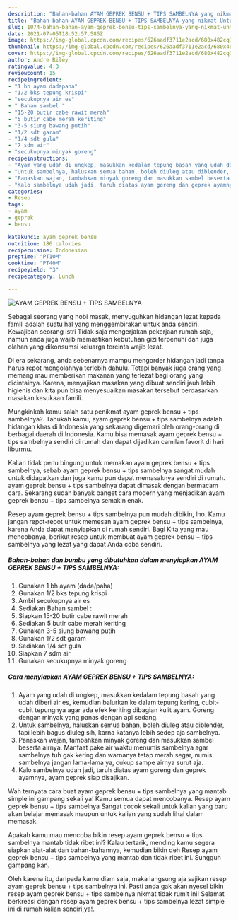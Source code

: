 ```yaml
---
description: "Bahan-bahan AYAM GEPREK BENSU + TIPS SAMBELNYA yang nikmat Untuk Jualan"
title: "Bahan-bahan AYAM GEPREK BENSU + TIPS SAMBELNYA yang nikmat Untuk Jualan"
slug: 1074-bahan-bahan-ayam-geprek-bensu-tips-sambelnya-yang-nikmat-untuk-jualan
date: 2021-07-05T18:52:57.585Z
image: https://img-global.cpcdn.com/recipes/626aadf3711e2acd/680x482cq70/ayam-geprek-bensu-tips-sambelnya-foto-resep-utama.jpg
thumbnail: https://img-global.cpcdn.com/recipes/626aadf3711e2acd/680x482cq70/ayam-geprek-bensu-tips-sambelnya-foto-resep-utama.jpg
cover: https://img-global.cpcdn.com/recipes/626aadf3711e2acd/680x482cq70/ayam-geprek-bensu-tips-sambelnya-foto-resep-utama.jpg
author: Andre Riley
ratingvalue: 4.3
reviewcount: 15
recipeingredient:
- "1 bh ayam dadapaha"
- "1/2 bks tepung krispi"
- "secukupnya air es"
- " Bahan sambel "
- "15-20 butir cabe rawit merah"
- "5 butir cabe merah keriting"
- "3-5 siung bawang putih"
- "1/2 sdt garam"
- "1/4 sdt gula"
- "7 sdm air"
- "secukupnya minyak goreng"
recipeinstructions:
- "Ayam yang udah di ungkep, masukkan kedalam tepung basah yang udah diberi air es, kemudian balurkan ke dalam tepung kering, cubit-cubit tepungnya agar ada efek keriting dibagian kulit ayam. Goreng dengan minyak yang panas dengan api sedang."
- "Untuk sambelnya, haluskan semua bahan, boleh diuleg atau diblender, tapi lebih bagus diuleg sih, karna katanya lebih sedep aja sambelnya."
- "Panaskan wajan, tambahkan minyak goreng dan masukkan sambel beserta airnya. Manfaat pake air waktu menumis sambelnya agar sambelnya tuh gak kering dan warnanya tetap merah segar, numis sambelnya jangan lama-lama ya, cukup sampe airnya surut aja."
- "Kalo sambelnya udah jadi, taruh diatas ayam goreng dan geprek ayamnya, ayam geprek siap disajikan."
categories:
- Resep
tags:
- ayam
- geprek
- bensu

katakunci: ayam geprek bensu 
nutrition: 186 calories
recipecuisine: Indonesian
preptime: "PT10M"
cooktime: "PT40M"
recipeyield: "3"
recipecategory: Lunch

---
```



![AYAM GEPREK BENSU + TIPS SAMBELNYA](https://img-global.cpcdn.com/recipes/626aadf3711e2acd/680x482cq70/ayam-geprek-bensu-tips-sambelnya-foto-resep-utama.jpg)

Sebagai seorang yang hobi masak, menyuguhkan hidangan lezat kepada famili adalah suatu hal yang menggembirakan untuk anda sendiri. Kewajiban seorang istri Tidak saja mengerjakan pekerjaan rumah saja, namun anda juga wajib memastikan kebutuhan gizi terpenuhi dan juga olahan yang dikonsumsi keluarga tercinta wajib lezat.

Di era  sekarang, anda sebenarnya mampu mengorder hidangan jadi tanpa harus repot mengolahnya terlebih dahulu. Tetapi banyak juga orang yang memang mau memberikan makanan yang terlezat bagi orang yang dicintainya. Karena, menyajikan masakan yang dibuat sendiri jauh lebih higienis dan kita pun bisa menyesuaikan masakan tersebut berdasarkan masakan kesukaan famili. 



Mungkinkah kamu salah satu penikmat ayam geprek bensu + tips sambelnya?. Tahukah kamu, ayam geprek bensu + tips sambelnya adalah hidangan khas di Indonesia yang sekarang digemari oleh orang-orang di berbagai daerah di Indonesia. Kamu bisa memasak ayam geprek bensu + tips sambelnya sendiri di rumah dan dapat dijadikan camilan favorit di hari liburmu.

Kalian tidak perlu bingung untuk memakan ayam geprek bensu + tips sambelnya, sebab ayam geprek bensu + tips sambelnya sangat mudah untuk didapatkan dan juga kamu pun dapat memasaknya sendiri di rumah. ayam geprek bensu + tips sambelnya dapat dimasak dengan bermacam cara. Sekarang sudah banyak banget cara modern yang menjadikan ayam geprek bensu + tips sambelnya semakin enak.

Resep ayam geprek bensu + tips sambelnya pun mudah dibikin, lho. Kamu jangan repot-repot untuk memesan ayam geprek bensu + tips sambelnya, karena Anda dapat menyiapkan di rumah sendiri. Bagi Kita yang mau mencobanya, berikut resep untuk membuat ayam geprek bensu + tips sambelnya yang lezat yang dapat Anda coba sendiri.

<!--inarticleads1-->

##### Bahan-bahan dan bumbu yang dibutuhkan dalam menyiapkan AYAM GEPREK BENSU + TIPS SAMBELNYA:

1. Gunakan 1 bh ayam (dada/paha)
1. Gunakan 1/2 bks tepung krispi
1. Ambil secukupnya air es
1. Sediakan  Bahan sambel :
1. Siapkan 15-20 butir cabe rawit merah
1. Sediakan 5 butir cabe merah keriting
1. Gunakan 3-5 siung bawang putih
1. Gunakan 1/2 sdt garam
1. Sediakan 1/4 sdt gula
1. Siapkan 7 sdm air
1. Gunakan secukupnya minyak goreng




<!--inarticleads2-->

##### Cara menyiapkan AYAM GEPREK BENSU + TIPS SAMBELNYA:

1. Ayam yang udah di ungkep, masukkan kedalam tepung basah yang udah diberi air es, kemudian balurkan ke dalam tepung kering, cubit-cubit tepungnya agar ada efek keriting dibagian kulit ayam. Goreng dengan minyak yang panas dengan api sedang.
1. Untuk sambelnya, haluskan semua bahan, boleh diuleg atau diblender, tapi lebih bagus diuleg sih, karna katanya lebih sedep aja sambelnya.
1. Panaskan wajan, tambahkan minyak goreng dan masukkan sambel beserta airnya. Manfaat pake air waktu menumis sambelnya agar sambelnya tuh gak kering dan warnanya tetap merah segar, numis sambelnya jangan lama-lama ya, cukup sampe airnya surut aja.
1. Kalo sambelnya udah jadi, taruh diatas ayam goreng dan geprek ayamnya, ayam geprek siap disajikan.




Wah ternyata cara buat ayam geprek bensu + tips sambelnya yang mantab simple ini gampang sekali ya! Kamu semua dapat mencobanya. Resep ayam geprek bensu + tips sambelnya Sangat cocok sekali untuk kalian yang baru akan belajar memasak maupun untuk kalian yang sudah lihai dalam memasak.

Apakah kamu mau mencoba bikin resep ayam geprek bensu + tips sambelnya mantab tidak ribet ini? Kalau tertarik, mending kamu segera siapkan alat-alat dan bahan-bahannya, kemudian bikin deh Resep ayam geprek bensu + tips sambelnya yang mantab dan tidak ribet ini. Sungguh gampang kan. 

Oleh karena itu, daripada kamu diam saja, maka langsung aja sajikan resep ayam geprek bensu + tips sambelnya ini. Pasti anda gak akan nyesel bikin resep ayam geprek bensu + tips sambelnya nikmat tidak rumit ini! Selamat berkreasi dengan resep ayam geprek bensu + tips sambelnya lezat simple ini di rumah kalian sendiri,ya!.


